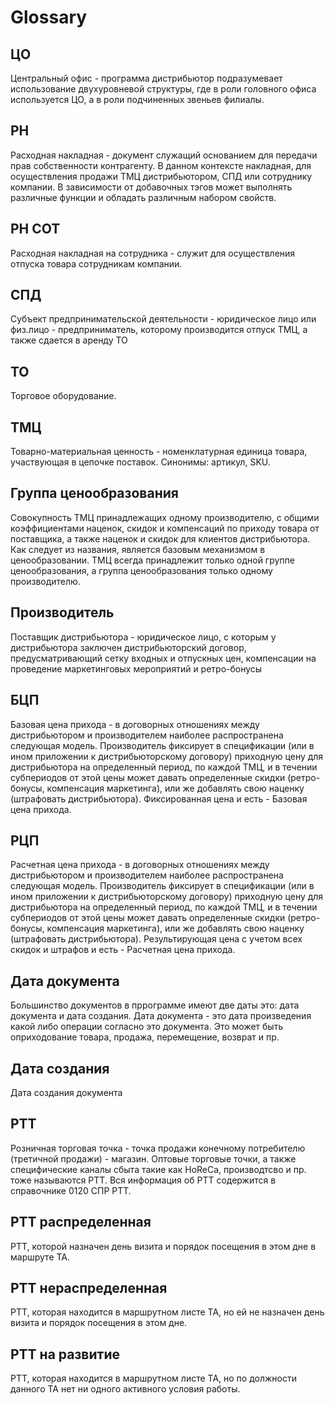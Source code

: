 # Glossary

## ЦО
Центральный офис - программа дистрибьютор подразумевает использование двухуровневой структуры, где в роли головного офиса используется ЦО, а в роли подчиненных звеньев филиалы.

## РН
Расходная накладная - документ служащий основанием для передачи прав собственности контрагенту. В данном контексте накладная, для осуществления продажи ТМЦ дистрибьютором, СПД или сотруднику компании. В зависимости от добавочных тэгов может выполнять различные функции и обладать различным набором свойств.

## РН СОТ
Расходная накладная на сотрудника - служит для осуществления отпуска товара сотрудникам компании.

## СПД
Субъект предпринимательской деятельности - юридическое лицо или физ.лицо - предприниматель, которому производится отпуск ТМЦ, а также сдается в аренду ТО

## ТО
Торговое оборудование.

## ТМЦ
Товарно-материальная ценность - номенклатурная единица товара, участвующая в цепочке поставок. Синонимы: артикул, SKU.

## Группа ценообразования
Совокупность ТМЦ принадлежащих одному производителю, с общими коэффициентами наценок, скидок и компенсаций по приходу товара от поставщика, а также наценок и скидок для клиентов дистрибьютора. Как следует из названия, является базовым механизмом в ценообразовании. ТМЦ всегда принадлежит только одной группе ценообразования, а группа ценообразования только одному производителю.

## Производитель
Поставщик дистрибьютора - юридическое лицо, с которым у дистрибьютора заключен дистрибьюторский договор, предусматривающий сетку входных и отпускных цен, компенсации на проведение маркетинговых мероприятий и ретро-бонусы

## БЦП
Базовая цена прихода - в договорных отношениях между дистрибьютором и производителем наиболее распространена следующая модель. Производитель фиксирует в спецификации (или в ином приложении к дистрибьюторскому договору) приходную цену для дистрибьютора на определенный период, по каждой ТМЦ, и в течении субпериодов от этой цены может давать определенные скидки (ретро-бонусы, компенсация маркетинга), или же добавлять свою наценку (штрафовать дистрибьютора). Фиксированная цена и есть - Базовая цена прихода.

## РЦП
Расчетная цена прихода - в договорных отношениях между дистрибьютором и производителем наиболее распространена следующая модель. Производитель фиксирует в спецификации (или в ином приложении к дистрибьюторскому договору) приходную цену для дистрибьютора на определенный период, по каждой ТМЦ, и в течении субпериодов от этой цены может давать определенные скидки (ретро-бонусы, компенсация маркетинга), или же добавлять свою наценку (штрафовать дистрибьютора). Результирующая цена с учетом всех скидок и штрафов  и есть - Расчетная цена прихода.

## Дата документа
Большинство документов в пррограмме имеют две даты это: дата документа и дата создания. Дата документа - это дата произведения какой либо операции согласно это документа. Это может быть оприходование товара, продажа, перемещение, возврат и пр.

## Дата создания
Дата создания документа

## РТТ
Розничная торговая точка - точка продажи конечному потребителю (третичной продажи) - магазин. Оптовые торговые точки, а также специфические каналы сбыта такие как HoReCa, производтсво и пр. тоже называются РТТ. Вся информация об РТТ содержится в справочнике 0120 СПР РТТ.

## РТТ распределенная
РТТ, которой назначен день визита и порядок посещения в этом дне в маршруте ТА.

## РТТ нераспределенная
РТТ, которая находится в маршрутном листе ТА, но ей не назначен день визита и порядок посещения в этом дне.

## РТТ на развитие
РТТ, которая находится в маршрутном листе ТА, но по должности данного ТА нет ни одного активного условия работы.
